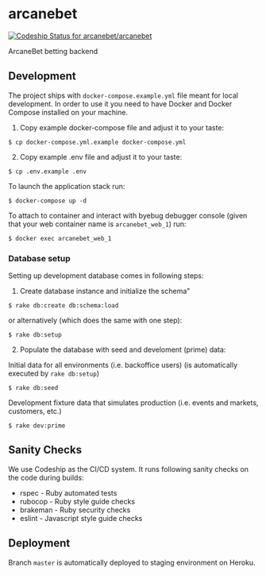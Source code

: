 # arcanebet

[ ![Codeship Status for arcanebet/arcanebet](https://app.codeship.com/projects/bec721c0-29eb-0136-53e1-72ca75b7ec4b/status?branch=master)](https://app.codeship.com/projects/287403)

ArcaneBet betting backend

## Development

The project ships with `docker-compose.example.yml` file meant for local development. In order to use it you need to have Docker and Docker Compose installed on your machine.

1. Copy example docker-compose file and adjust it to your taste:

```
$ cp docker-compose.yml.example docker-compose.yml
```

2. Copy example .env file and adjust it to your taste:

```
$ cp .env.example .env
```

To launch the application stack run:

```
$ docker-compose up -d
```

To attach to container and interact with byebug debugger console (given that your web container name is `arcanebet_web_1`) run:

```
$ docker exec arcanebet_web_1
```

### Database setup

Setting up development database comes in following steps:

1. Create database instance and initialize the schema"

```
$ rake db:create db:schema:load
```

or alternatively (which does the same with one step):

```
$ rake db:setup
```

2. Populate the database with seed and develoment (prime) data:

Initial data for all environments (i.e. backoffice users) (is automatically executed by `rake db:setup`)

```
$ rake db:seed
```

Development fixture data that simulates production (i.e. events and markets, customers, etc.)

```
$ rake dev:prime
```

## Sanity Checks

We use Codeship as the CI/CD system. It runs following sanity checks on the code during builds:

- rspec - Ruby automated tests
- rubocop - Ruby style guide checks
- brakeman - Ruby security checks
- eslint - Javascript style guide checks

## Deployment

Branch `master` is automatically deployed to staging environment on Heroku.
